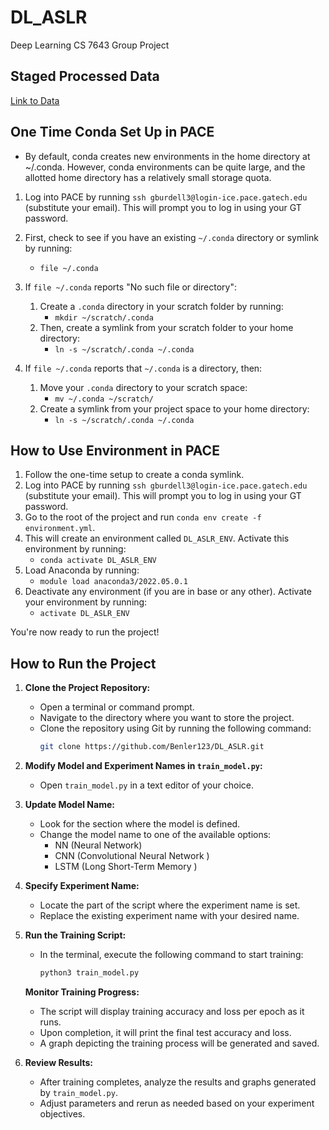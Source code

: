 # DL_ASLR
Deep Learning CS 7643 Group Project

## Staged Processed Data
[Link to Data](https://www.dropbox.com/scl/fo/1tkb34i2xyjyl0xkdfmbj/ABjD3H-uKgYVivLEv8dMvjw?rlkey=t13vd2v643wjv8fy0vu0p6xo8&dl=0)

## One Time Conda Set Up in PACE

- By default, conda creates new environments in the home directory at ~/.conda. However, conda environments can be quite large, and the allotted home directory has a relatively small storage quota.
  
1. Log into PACE by running `ssh gburdell3@login-ice.pace.gatech.edu` (substitute your email). This will prompt you to log in using your GT password.
2. First, check to see if you have an existing `~/.conda` directory or symlink by running:
    - `file ~/.conda`
3. If `file ~/.conda` reports "No such file or directory":
    1. Create a `.conda` directory in your scratch folder by running:
        - `mkdir ~/scratch/.conda`
    2. Then, create a symlink from your scratch folder to your home directory:
        - `ln -s ~/scratch/.conda ~/.conda`

4. If `file ~/.conda` reports that `~/.conda` is a directory, then:
    1. Move your `.conda` directory to your scratch space:
        - `mv ~/.conda ~/scratch/`
    2. Create a symlink from your project space to your home directory:
        - `ln -s ~/scratch/.conda ~/.conda`

## How to Use Environment in PACE

1. Follow the one-time setup to create a conda symlink.
2. Log into PACE by running `ssh gburdell3@login-ice.pace.gatech.edu` (substitute your email). This will prompt you to log in using your GT password.
3. Go to the root of the project and run `conda env create -f environment.yml`.
4. This will create an environment called `DL_ASLR_ENV`. Activate this environment by running:
    - `conda activate DL_ASLR_ENV`
5. Load Anaconda by running:
    - `module load anaconda3/2022.05.0.1`
6. Deactivate any environment (if you are in base or any other). Activate your environment by running:
    - `activate DL_ASLR_ENV`

You're now ready to run the project!

## How to Run the Project

1. **Clone the Project Repository:**
   - Open a terminal or command prompt.
   - Navigate to the directory where you want to store the project.
   - Clone the repository using Git by running the following command:
     ```bash
     git clone https://github.com/Benler123/DL_ASLR.git
     ```

2. **Modify Model and Experiment Names in `train_model.py`:**
   - Open `train_model.py` in a text editor of your choice.

3. **Update Model Name:**
   - Look for the section where the model is defined.
   - Change the model name to one of the available options:
     - NN (Neural Network)
     - CNN (Convolutional Neural Network )
     - LSTM (Long Short-Term Memory )

4. **Specify Experiment Name:**
   - Locate the part of the script where the experiment name is set.
   - Replace the existing experiment name with your desired name.

5. **Run the Training Script:**
   - In the terminal, execute the following command to start training:
     ```bash
     python3 train_model.py
     ```

   **Monitor Training Progress:**
   - The script will display training accuracy and loss per epoch as it runs.
   - Upon completion, it will print the final test accuracy and loss.
   - A graph depicting the training process will be generated and saved.

6. **Review Results:**
   - After training completes, analyze the results and graphs generated by `train_model.py`.
   - Adjust parameters and rerun as needed based on your experiment objectives.

